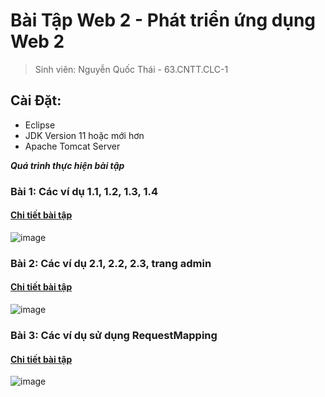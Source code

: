 # Bài Tập Web 2 - Phát triển ứng dụng Web 2

> Sinh viên: Nguyễn Quốc Thái - 63.CNTT.CLC-1

## Cài Đặt:
- Eclipse
- JDK Version 11 hoặc mới hơn
- Apache Tomcat Server 

***Quá trình thực hiện bài tập***
### Bài 1: Các ví dụ 1.1, 1.2, 1.3, 1.4
#### [Chi tiết bài tập](https://github.com/GunterWi/63131236_Web2/tree/main/DoGetAndDoPost)
![image](https://media.discordapp.net/attachments/1013818251580551170/1198873979595784232/image.png?ex=65eea1e6&is=65dc2ce6&hm=f8be9b7517342f989e9c1393886435a6e0bf02628e260c7b275a2e6f3ba72434&=&format=webp&quality=lossless&width=1440&height=301)

### Bài 2: Các ví dụ 2.1, 2.2, 2.3, trang admin
#### [Chi tiết bài tập](https://github.com/GunterWi/63131236_Web2/tree/main/HelloJSP)
![image](https://media.discordapp.net/attachments/1013818251580551170/1199296653493018624/image.png?ex=65e6f10c&is=65d47c0c&hm=8a2fa3f9f1bd0e40cfd4230b9f2610e3cf91112b5e11d288b53456761f23f5c1&=&format=webp&quality=lossless&width=687&height=386)

### Bài 3: Các ví dụ sử dụng RequestMapping
#### [Chi tiết bài tập](https://github.com/GunterWi/63131236_Web2/tree/main/ExampleRequestMapping)
![image](https://media.discordapp.net/attachments/1013818251580551170/1214251118742339604/image.png?ex=65f86e7a&is=65e5f97a&hm=8410366179edee9cb8ae460a5c92b2a13c4fc2c9023828470da3a057ed57329c&=&format=webp&quality=lossless&width=1177&height=662)
